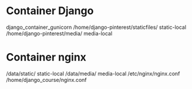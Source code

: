 # Container Django
django_container_gunicorn
/home/django-pinterest/staticfiles/
static-local
/home/django-pinterest/media/
media-local

# Container nginx
/data/static/
static-local
/data/media/
media-local
/etc/nginx/nginx.conf
/home/django_course/nginx.conf